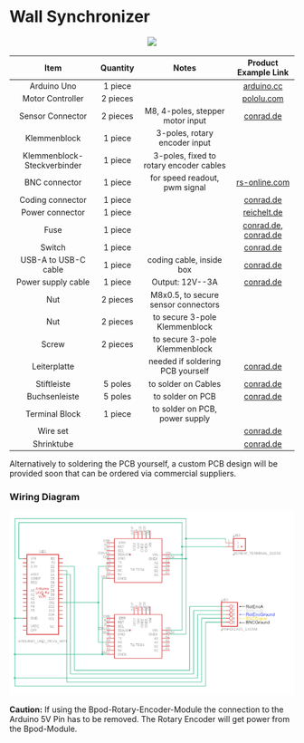# Wall Synchronizer

<p align="center">
  <img src="./images/Wall_Synchronizer.jpg" width="800">
</p>

| Item | Quantity | Notes | Product Example Link |
| :---: | :---: | :---: | :---: |
| Arduino Uno | 1 piece |  | [arduino.cc](https://store-usa.arduino.cc/products/uno-r4-minima) |
| Motor Controller | 2 pieces |  | [pololu.com](https://www.pololu.com/product/3132) |
| Sensor Connector | 2 pieces | M8, 4-poles, stepper motor input | [conrad.de](https://www.conrad.de/de/p/conec-42-01001-sensor-aktor-einbausteckverbinder-m8-buchse-einbau-polzahl-4-1-st-714987.html) |
| Klemmenblock | 1 piece | 3-poles, rotary encoder input |  |
| Klemmenblock-Steckverbinder | 1 piece | 3-poles, fixed to rotary encoder cables |  |
| BNC connector | 1 piece | for speed readout, pwm signal | [rs-online.com](https://de.rs-online.com/web/p/koaxial-steckverbinder/2478704?cm_mmc=DE-PPC-DS3A-_-google-_-3_DE_DE_Steckverbinder_Koaxial+Steckverbinder-_-Amphenol+RF+-+2478704+-+031-221-RFX-_-031+221+rfx&matchtype=e&kwd-357624568267&gclsrc=aw.ds&gad_source=1&gclid=Cj0KCQiAu8W6BhC-ARIsACEQoDAiIw16Yabm6pf_NpcWQlbYtgFehL9bW-eLsVlWCWL0i6I87QHV8fgaAsBjEALw_wcB) |
| Coding connector | 1 piece |  | [conrad.de](https://www.conrad.de/de/p/reversible-usb-durchfuehrung-2-0-buchse-einbau-nausb-w-durchfuehrung-nausb-w-neutrik-inhalt-1-st-746647.html?hk=SEM&WT.mc_id=google_pla&hk=SEM&utm_source=google&utm_medium=cpc&utm_campaign=DE+-+PMAX+-+NonBrand+-+HighSeller&utm_id=21937516534&gad_source=1&gclid=CjwKCAiAp4O8BhAkEiwAqv2UqDQgLmeUS3hh8U5s34KZcGTw5ODwarpQJMzYlEQiw3zXznFJZNDgRBoCC7sQAvD_BwE) |
| Power connector | 1 piece |  | [reichelt.de](https://www.reichelt.de/de/de/shop/produkt/einbaubuchse_zentraleinbau_aussen_5_6_mm_innen_2_5_mm-8525?PROVID=2788&gad_source=1&gclid=CjwKCAiAp4O8BhAkEiwAqv2UqJ-LGX9X_UE05I17LoPmaN20PNHiKWpJkI8QFAmKKp6TWOiNfkGpFxoCdykQAvD_BwE&q=%2Feinbaubuchse-zentraleinbau-aussen-5-6-mm-innen-2-5-mm-hebl-25-p8525.html) |
| Fuse | 1 piece |  | [conrad.de](https://www.conrad.de/de/p/tru-components-tc-r3-12-sicherungshalter-passend-fuer-sicherungen-feinsicherung-5-x-20-mm-10-a-250-v-ac-1-st-1587496.html), [conrad.de](https://www.conrad.de/de/p/eska-522-716-522716-feinsicherung-o-x-l-5-mm-x-20-mm-0-8-a-250-v-traege-t-inhalt-10-st-524346.html) |
| Switch | 1 piece |  | [ conrad.de](https://www.conrad.de/de/p/a12131121000-wippschalter-a12131121000-250-v-ac-10-a-1-x-aus-ein-rastend-1-st-701661.html?hk=SEM&WT.mc_id=google_pla&utm_source=google&utm_medium=cpc&utm_campaign=DE+-+PMAX+-+Nonbrand+-+Electromechanics&utm_id=17946827219&gad_source=1&gclid=CjwKCAiAp4O8BhAkEiwAqv2UqPZ-Tyy6TpWffhCo16eLEivW-vAefXcnrsunWSz7r6p-KnMbkBZluxoC_Q4QAvD_BwE) |
| USB-A to USB-C cable | 1 piece | coding cable, inside box | [conrad.de](https://www.conrad.de/de/p/goobay-38675-usb-c-auf-usb-a-2-0-ladekabel-high-speed-15w-3a-5v-handy-kabel-480-mbits-adapterkabel-schwarz-0-1-m-811278356.html) |
| Power supply cable | 1 piece | Output: 12V--3A | [conrad.de](https://www.conrad.de/de/p/mean-well-gst36e12-p1j-steckernetzteil-festspannung-12-v-dc-3000-ma-36-w-1439200.html?gclsrc=aw.ds&&utm_source=google&gad_source=1&gclid=CjwKCAiAp4O8BhAkEiwAqv2UqPDl2TvToVBnAKScOY_utBJdjtSIJqPyYSvkBCQbUN3JBkOH7Qh96hoC0G0QAvD_BwE) |
| Nut | 2 pieces | M8x0.5, to secure sensor connectors |  |
| Nut | 2 pieces| to secure 3-pole Klemmenblock |  |
| Screw | 2 pieces | to secure 3-pole Klemmenblock |  |
| Leiterplatte |  | needed if soldering PCB yourself | [conrad.de](https://www.conrad.de/de/p/tru-components-su527629-europlatine-hartpapier-l-x-b-90-mm-x-50-mm-35-m-rastermass-2-54-mm-inhalt-1-st-1570117.html) |
| Stiftleiste | 5 poles | to solder on Cables | [conrad.de](https://www.conrad.de/de/p/tru-components-stiftleiste-standard-anzahl-reihen-1-polzahl-je-reihe-36-1581019-1-st-1581019.html?awaid=11354&referrer=awin&gclid=CjwKCAiAp4O8BhAkEiwAqv2UqGAKbz2nYjUaC9iiHpfdMra5NqZEagBBe5bU08z4UvzodAJE0Htk_xoC-UoQAvD_BwE&utm_source=awin&utm_medium=deeplink&utm_campaign=affiliate&utm_content=article&sv1=affiliate&sv_campaign_id=323889&gad_source=1) |
| Buchsenleiste | 5 poles | to solder on PCB | [conrad.de](https://www.conrad.de/de/p/tru-components-buchsenleiste-standard-anzahl-reihen-1-polzahl-je-reihe-36-1580960-1-st-1580960.html) |
| Terminal Block | 1 piece | to solder on PCB, power supply |  |
| Wire set |  |  | [conrad.de](https://www.conrad.de/de/p/quadrios-22cw002-litzensortiment-1-x-0-25-mm-weiss-blau-braun-orange-gruen-gelb-grau-violett-schwarz-rot-1-set-2620404.html) |
| Shrinktube |  |  | [conrad.de](https://www.conrad.de/de/p/dsg-canusa-8640015953-schrumpfschlauch-ohne-kleber-schwarz-1-60-mm-0-80-mm-schrumpfrate-3-1-10-m-708870.html) |

Alternatively to soldering the PCB yourself, a custom PCB design will be provided soon that can be ordered via commercial suppliers.

### Wiring Diagram
<p align="center">
  <img src="./images/Wall_Synchronizer_Electronics_V2.3.png" width="800">
</p>

**Caution:** If using the Bpod-Rotary-Encoder-Module the connection to the Arduino 5V Pin has to be removed. The Rotary Encoder will get power from the Bpod-Module.
